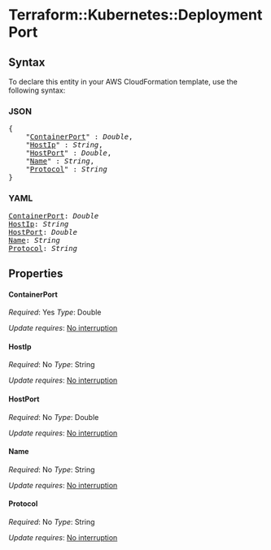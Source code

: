 # Terraform::Kubernetes::Deployment Port

## Syntax

To declare this entity in your AWS CloudFormation template, use the following syntax:

### JSON

<pre>
{
    "<a href="#containerport" title="ContainerPort">ContainerPort</a>" : <i>Double</i>,
    "<a href="#hostip" title="HostIp">HostIp</a>" : <i>String</i>,
    "<a href="#hostport" title="HostPort">HostPort</a>" : <i>Double</i>,
    "<a href="#name" title="Name">Name</a>" : <i>String</i>,
    "<a href="#protocol" title="Protocol">Protocol</a>" : <i>String</i>
}
</pre>

### YAML

<pre>
<a href="#containerport" title="ContainerPort">ContainerPort</a>: <i>Double</i>
<a href="#hostip" title="HostIp">HostIp</a>: <i>String</i>
<a href="#hostport" title="HostPort">HostPort</a>: <i>Double</i>
<a href="#name" title="Name">Name</a>: <i>String</i>
<a href="#protocol" title="Protocol">Protocol</a>: <i>String</i>
</pre>

## Properties

#### ContainerPort

_Required_: Yes
_Type_: Double

_Update requires_: [No interruption](https://docs.aws.amazon.com/AWSCloudFormation/latest/UserGuide/using-cfn-updating-stacks-update-behaviors.html#update-no-interrupt)

#### HostIp

_Required_: No
_Type_: String

_Update requires_: [No interruption](https://docs.aws.amazon.com/AWSCloudFormation/latest/UserGuide/using-cfn-updating-stacks-update-behaviors.html#update-no-interrupt)

#### HostPort

_Required_: No
_Type_: Double

_Update requires_: [No interruption](https://docs.aws.amazon.com/AWSCloudFormation/latest/UserGuide/using-cfn-updating-stacks-update-behaviors.html#update-no-interrupt)

#### Name

_Required_: No
_Type_: String

_Update requires_: [No interruption](https://docs.aws.amazon.com/AWSCloudFormation/latest/UserGuide/using-cfn-updating-stacks-update-behaviors.html#update-no-interrupt)

#### Protocol

_Required_: No
_Type_: String

_Update requires_: [No interruption](https://docs.aws.amazon.com/AWSCloudFormation/latest/UserGuide/using-cfn-updating-stacks-update-behaviors.html#update-no-interrupt)


